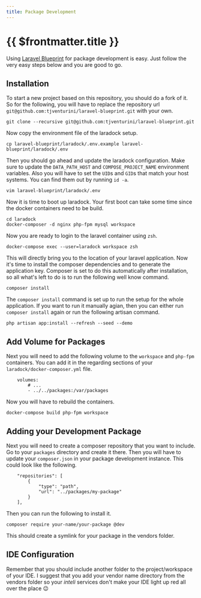 ```yaml
---
title: Package Development
---
```


# {{ $frontmatter.title }}

Using [Laravel Blueprint](https://github.com/tjventurini/laravel-blueprint) for package development is easy. Just follow the very easy steps below and you are good to go.

## Installation

To start a new project based on this repository, you should do a fork of it. So for the following, you will have to replace the repository url `git@github.com:tjventurini/laravel-blueprint.git` with your own.

```
git clone --recursive git@github.com:tjventurini/laravel-blueprint.git
```

Now copy the environment file of the laradock setup.

```
cp laravel-blueprint/laradock/.env.example laravel-blueprint/laradock/.env
```

Then you should go ahead and update the laradock configuration. Make sure to update the `DATA_PATH_HOST` and `COMPOSE_PROJECT_NAME` environment variables. Also you will have to set the `UID`s and `GID`s that match your host systems. You can find them out by running `id -a`.

```
vim laravel-blueprint/laradock/.env
```

Now it is time to boot up laradock. Your first boot can take some time since the docker containers need to be build.

```
cd laradock
docker-composer -d nginx php-fpm mysql workspace
```

Now you are ready to login to the laravel container using `zsh`.

```
docker-compose exec --user=laradock workspace zsh
```

This will directly bring you to the location of your laravel application. Now it's time to install the composer dependencies and to generate the application key. Composer is set to do this automatically after installation, so all what's left to do is to run the following well know command.

```
composer install
```

The `composer install` command is set up to run the setup for the whole application. If you want to run it manually agian, then you can either run `composer install` again or run the following artisan command.

```
php artisan app:install --refresh --seed --demo
```

## Add Volume for Packages

Next you will need to add the following volume to the `workspace` and `php-fpm` containers. You can add it in the regarding sections of your `laradock/docker-composer.yml` file.

```
    volumes:
        # ...
        - ../../packages:/var/packages
```

Now you will have to rebuild the containers.

```
docker-compose build php-fpm workspace
```

## Adding your Development Package

Next you will need to create a composer repository that you want to include. Go to your `packages` directory and create it there. Then you will have to update your `composer.json` in your package development instance. This could look like the following.

```
    "repositories": [
        {
            "type": "path",
            "url": "../packages/my-package"
        }
    ],
```

Then you can run the following to install it.

```
composer require your-name/your-package @dev
```

This should create a symlink for your package in the vendors folder.

## IDE Configuration

Remember that you should include another folder to the project/workspace of your IDE. I suggest that you add your vendor name directory from the vendors folder so your _inteli_ services don't make your IDE light up red all over the place 😉